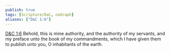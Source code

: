 ```yaml
---
publish: true
tags: [Scripture/DaC, noGraph]
aliases: ["D&C 1:6"]
---
```

[D&C 1:6](https://churchofjesuschrist.org/study/scriptures/dc-testament/dc/1?lang=eng&id=p6#p6) Behold, this is mine authority, and the authority of my servants, and my preface unto the book of my commandments, which I have given them to publish unto you, O inhabitants of the earth.
